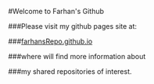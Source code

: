 #Welcome to Farhan's Github 

###Please visit my github pages site at: 

###[farhansRepo.github.io](http://www.farhansRepo.github.io)

###where will find more information about 

###my shared repositories of interest.


